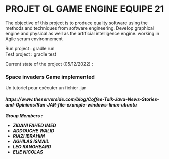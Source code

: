 # PROJET GL GAME ENGINE  EQUIPE 21 

<p>The objective of this project is to produce quality software using the methods and techniques
from software engineering. 
Develop graphical engine and physical as well as the artificial intelligence engine.
working in Agile scrum environnement 

Run project : gradle run 
<br>
Test project : gradle test
</br>

Current state of the project (05/12/2022) : 

<h3> Space invaders Game implemented </h3>

<div>Un tutoriel pour exécuter un fichier .jar</div>

<h5><link> https://www.theserverside.com/blog/Coffee-Talk-Java-News-Stories-and-Opinions/Run-JAR-file-example-windows-linux-ubuntu
<br>
<br>
Group Members :
<ul>
<li>
ZIDANI FAHED IMED 
</li>
<li>
ADDOUCHE WALID 
</li>
<li>
RIAZI IBRAHIM 
</li>
<li>
AGHILAS ISMAIL 
</li>
<li>
LEO RANGHEARD
</li>
<li>
ELIE NICOLAS
</li>
</ul>

